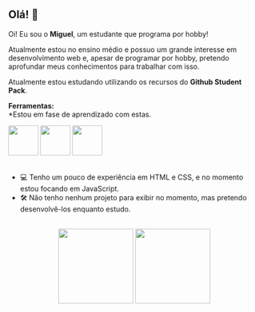 ## Olá! 👋

Oi! Eu sou o **Miguel**, um estudante que programa por hobby!

Atualmente estou no ensino médio e possuo um grande interesse em desenvolvimento web e, apesar de programar por hobby, pretendo aprofundar meus conhecimentos para trabalhar com isso. 

Atualmente estou estudando utilizando os recursos do **Github Student Pack**.

**Ferramentas:**
<br>
*Estou em fase de aprendizado com estas.

<div style="display: inline-block;">
  <img max-width=100% height=60px src="https://github.com/Maldak123/Maldak123/assets/90607378/98a573e7-e075-4f5a-81ff-a92e2a54bbdf"/>
  <img max-width=100% height=60px src="https://github.com/Maldak123/Maldak123/assets/90607378/fe21b7a8-508d-495f-bf3f-706d464b487e"/>
  <img max-width=100% height=60px src="https://github.com/Maldak123/Maldak123/assets/90607378/9786169b-58fd-462d-87a2-177954959685"/>
</div>
<br><br>

<ul type="rounded">
  <!--<li>📖 Entrei no mundo da programação a cerca de 1 ano, sempre estudando e parando, mas dessa vez pretendo seguir firme nos estudos.</li>-->
  <li>💻 Tenho um pouco de experiência em HTML e CSS, e no momento estou focando em JavaScript.</li>
  <li>🛠 Não tenho nenhum projeto para exibir no momento, mas pretendo desenvolvê-los enquanto estudo.</li>
</ul>
<br>

<div align=center>
  <img max-width=100% height=150em src="https://github-readme-stats.vercel.app/api?username=Maldak123&show_icons=true&theme=vision-friendly-dark&bg_color=0D1117"/>
  <img max-width=100% height=150em src="https://github-readme-stats.vercel.app/api/top-langs/?username=Maldak123&layout=compact&show_icons=true&theme=vision-friendly-dark&bg_color=0D1117"/>
</div>
